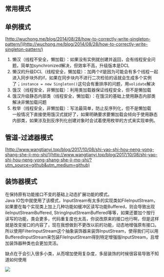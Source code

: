 ## 常用模式
## 单例模式
[http://wuchong.me/blog/2014/08/28/how-to-correctly-write-singleton-pattern/](http://wuchong.me/blog/2014/08/28/how-to-correctly-write-singleton-pattern/)

1. 懒汉（线程不安全，懒加载）：如果没有实例就创建并返回，会有线程安全问题，简单加synchronized解决，但效率不高，升级版本是DCL
2. 懒汉的升级DCL（线程安全，懒加载）：加两个if是因为可能会有多个线程一起进入同步块外的if，如果在同步块内不进行二次检验的话就会生成多个实例了；`instance = new Singleton()`这句会有重排序的问题，用`volidate`解决
3. 饿汉（线程安全，非懒加载）：利用类加载器保证线程安全，但不是懒加载
4. 饿汉升级静态内部类（线程安全，懒加载）：在饿汉的基础上使用静态内部类解决非懒加载问题
5. 枚举（线程安全，非懒加载）：写法最简单，防止反序列化，但不是懒加载  
一般情况下直接使用饿汉式就好了，如果明确要求要懒加载会倾向于使用静态内部类，如果涉及到反序列化创建对象时会试着使用枚举的方式来实现单例。

## 管道-过滤器模式
[http://www.wangtianyi.top/blog/2017/10/08/shi-yao-shi-hou-neng-yong-shang-she-ji-mo-shi/](http://www.wangtianyi.top/blog/2017/10/08/shi-yao-shi-hou-neng-yong-shang-she-ji-mo-shi/?utm_source=github&utm_medium=github)

## 装饰器模式
在保持原有功能接口不变的基础上动态扩展功能的模式。  
Java IO包中就使用了该模式，InputStream有太多的实现类如FileInputStream，如果要在每个实现类上加上几种功能如缓冲区读写功能Buffered，则会导致出现ileInputStreamBuffered, StringInputStreamBuffered等等，如果还要加个按行读写的功能，类会更多，代码重复度也太高，你说改原来的接口也行啊，但是这样就是改变接口的内容了，现在我想做到不更改以前的功能，动态地增强原有接口。  
所以使用FilterInputStream这个抽象装饰器来装饰InputStream，使得我们可以用BufferedInputStream来包装FileInputStream得到特定增强版InputStream，且增加装饰器种类也会更加灵活。

缺点在于会引入很多小类，从而增加使用复杂度，多层装饰的时候很容易导致不知道如何使用

![](https://github.com/xbox1994/2018-Java-Interview/raw/master/images/j9.png)
